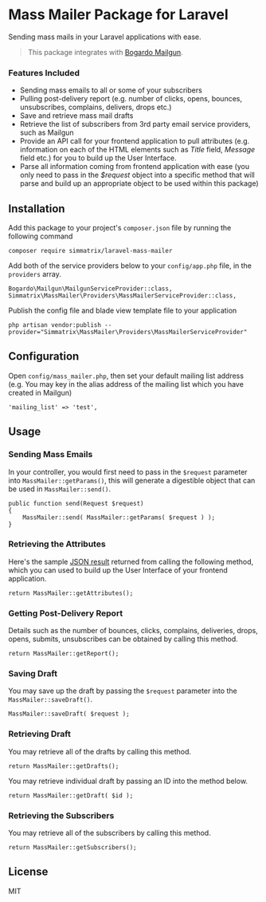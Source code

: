 # Mass Mailer Package for Laravel

Sending mass mails in your Laravel applications with ease. 

> This package integrates with [Bogardo Mailgun](https://github.com/Bogardo/Mailgun).

### Features Included
  - Sending mass emails to all or some of your subscribers
  - Pulling post-delivery report (e.g. number of clicks, opens, bounces, unsubscribes, complains, delivers, drops etc.)
  - Save and retrieve mass mail drafts
  - Retrieve the list of subscribers from 3rd party email service providers, such as Mailgun
  - Provide an API call for your frontend application to pull attributes (e.g. information on each of the HTML elements such as _Title_ field, _Message_ field etc.) for you to build up the User Interface. 
  - Parse all information coming from frontend application with ease (you only need to pass in the _$request_ object into a specific method that will parse and build up an appropriate object to be used within this package)

## Installation

Add this package to your project's `composer.json` file by running the following command

```
composer require simmatrix/laravel-mass-mailer
```

Add both of the service providers below to your `config/app.php` file, in the `providers` array.

```
Bogardo\Mailgun\MailgunServiceProvider::class,
Simmatrix\MassMailer\Providers\MassMailerServiceProvider::class,
```

Publish the config file and blade view template file to your application

```
php artisan vendor:publish --provider="Simmatrix\MassMailer\Providers\MassMailerServiceProvider"
```

## Configuration

Open `config/mass_mailer.php`, then set your default mailing list address (e.g. You may key in the alias address of the mailing list which you have created in Mailgun)

```
'mailing_list' => 'test',
```

## Usage

### Sending Mass Emails
In your controller, you would first need to pass in the `$request` parameter into `MassMailer::getParams()`, this will generate a digestible object that can be used in `MassMailer::send()`.

```
public function send(Request $request)
{
    MassMailer::send( MassMailer::getParams( $request ) );      
}
```

### Retrieving the Attributes

Here's the sample [JSON result](https://github.com/simmatrix/laravel-mass-mailer/blob/master/src/sample-attribute-endpoint-data.json) returned from calling the following method, which you can used to build up the User Interface of your frontend application.
```
return MassMailer::getAttributes();
```

### Getting Post-Delivery Report
Details such as the number of bounces, clicks, complains, deliveries, drops, opens, submits, unsubscribes can be obtained by calling this method.
```
return MassMailer::getReport();
```

### Saving Draft
You may save up the draft by passing the `$request` parameter into the `MassMailer::saveDraft()`.
```
MassMailer::saveDraft( $request );
```

### Retrieving Draft
You may retrieve all of the drafts by calling this method.
```
return MassMailer::getDrafts();
```
You may retrieve individual draft by passing an ID into the method below.
```
return MassMailer::getDraft( $id );
```

### Retrieving the Subscribers
You may retrieve all of the subscribers by calling this method.
```
return MassMailer::getSubscribers();
```

License
----
MIT